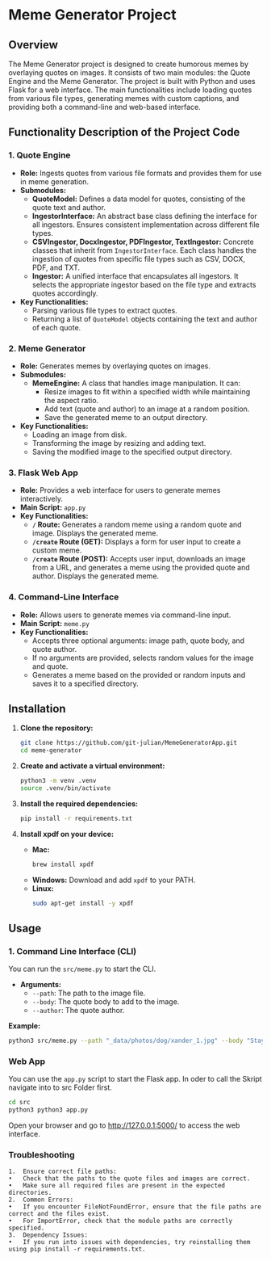 # Meme Generator Project

## Overview

The Meme Generator project is designed to create humorous memes by overlaying quotes on images. It consists of two main modules: the Quote Engine and the Meme Generator. The project is built with Python and uses Flask for a web interface. The main functionalities include loading quotes from various file types, generating memes with custom captions, and providing both a command-line and web-based interface.

## Functionality Description of the Project Code

### 1. Quote Engine

- **Role:** Ingests quotes from various file formats and provides them for use in meme generation.
- **Submodules:**
  - **QuoteModel:** Defines a data model for quotes, consisting of the quote text and author.
  - **IngestorInterface:** An abstract base class defining the interface for all ingestors. Ensures consistent implementation across different file types.
  - **CSVIngestor, DocxIngestor, PDFIngestor, TextIngestor:** Concrete classes that inherit from `IngestorInterface`. Each class handles the ingestion of quotes from specific file types such as CSV, DOCX, PDF, and TXT.
  - **Ingestor:** A unified interface that encapsulates all ingestors. It selects the appropriate ingestor based on the file type and extracts quotes accordingly.
- **Key Functionalities:**
  - Parsing various file types to extract quotes.
  - Returning a list of `QuoteModel` objects containing the text and author of each quote.

### 2. Meme Generator

- **Role:** Generates memes by overlaying quotes on images.
- **Submodules:**
  - **MemeEngine:** A class that handles image manipulation. It can:
    - Resize images to fit within a specified width while maintaining the aspect ratio.
    - Add text (quote and author) to an image at a random position.
    - Save the generated meme to an output directory.
- **Key Functionalities:**
  - Loading an image from disk.
  - Transforming the image by resizing and adding text.
  - Saving the modified image to the specified output directory.

### 3. Flask Web App

- **Role:** Provides a web interface for users to generate memes interactively.
- **Main Script:** `app.py`
- **Key Functionalities:**
  - **`/` Route:** Generates a random meme using a random quote and image. Displays the generated meme.
  - **`/create` Route (GET):** Displays a form for user input to create a custom meme.
  - **`/create` Route (POST):** Accepts user input, downloads an image from a URL, and generates a meme using the provided quote and author. Displays the generated meme.

### 4. Command-Line Interface

- **Role:** Allows users to generate memes via command-line input.
- **Main Script:** `meme.py`
- **Key Functionalities:**
  - Accepts three optional arguments: image path, quote body, and quote author.
  - If no arguments are provided, selects random values for the image and quote.
  - Generates a meme based on the provided or random inputs and saves it to a specified directory.

## Installation

1. **Clone the repository:**
    ```bash
    git clone https://github.com/git-julian/MemeGeneratorApp.git
    cd meme-generator
    ```

2. **Create and activate a virtual environment:**
    ```bash
    python3 -m venv .venv
    source .venv/bin/activate
    ```

3. **Install the required dependencies:**
    ```bash
    pip install -r requirements.txt
    ```

4. **Install xpdf on your device:**
    - **Mac:** 
      ```bash
      brew install xpdf
      ```
    - **Windows:** 
      Download and add `xpdf` to your PATH.
    - **Linux:** 
      ```bash
      sudo apt-get install -y xpdf
      ```

## Usage

### 1. Command Line Interface (CLI)

You can run the `src/meme.py` to start the CLI. 

- **Arguments:**
  - `--path`: The path to the image file.
  - `--body`: The quote body to add to the image.
  - `--author`: The quote author.

**Example:**
```bash
python3 src/meme.py --path "_data/photos/dog/xander_1.jpg" --body "Stay positive" --author "Unknown"
 ```

### Web App



You can use the `app.py` script to start the Flask app. In oder to call the Skript navigate into to src Folder first.
```bash
cd src
python3 python3 app.py
 ```

Open your browser and go to http://127.0.0.1:5000/ to access the web interface. 



### Troubleshooting

	1.	Ensure correct file paths:
	•	Check that the paths to the quote files and images are correct.
	•	Make sure all required files are present in the expected directories.
	2.	Common Errors:
	•	If you encounter FileNotFoundError, ensure that the file paths are correct and the files exist.
	•	For ImportError, check that the module paths are correctly specified.
	3.	Dependency Issues:
	•	If you run into issues with dependencies, try reinstalling them using pip install -r requirements.txt.
